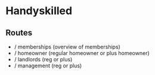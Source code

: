 # Handyskilled

## Routes
-  / memberships (overview of memberships)
- / homeowner (regular homeowner or plus homeowner)
- / landlords (reg or plus)
- / management (reg or plus)